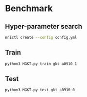 # Benchmark

## Hyper-parameter search

```sh
nnictl create --config config.yml
```

## Train

```sh
python3 MGKT.py train gkt a0910 1
```


## Test
```sh
python3 MGKT.py test gkt a0910 0  
```

